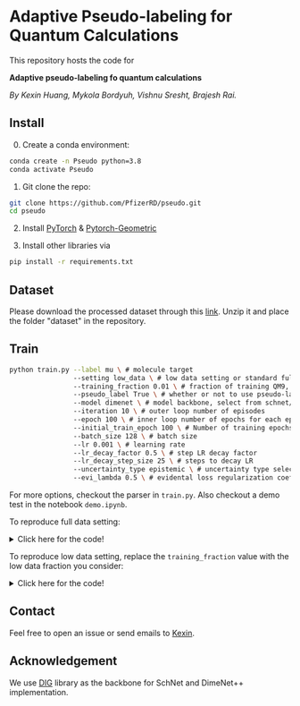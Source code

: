 # Adaptive Pseudo-labeling for Quantum Calculations


This repository hosts the code for 

**Adaptive pseudo-labeling fo quantum calculations**

*By Kexin Huang, Mykola Bordyuh, Vishnu Sresht, Brajesh Rai.*


## Install

0. Create a conda environment:

```bash
conda create -n Pseudo python=3.8
conda activate Pseudo
```

1. Git clone the repo:

```bash
git clone https://github.com/PfizerRD/pseudo.git 
cd pseudo
```

2. Install [PyTorch](https://pytorch.org/) & [Pytorch-Geometric](https://pytorch-geometric.readthedocs.io/en/latest/notes/installation.html)

3. Install other libraries via

```bash
pip install -r requirements.txt
```

## Dataset
Please download the processed dataset through this [link](https://drive.google.com/file/d/1uF5nNgd3mtm-2uUwLdXfVUFI1hSCi1fw/view?usp=sharing). Unzip it and place the folder "dataset" in the repository.

## Train

```bash
python train.py --label mu \ # molecule target
                --setting low_data \ # low data setting or standard fully supervised setting
                --training_fraction 0.01 \ # fraction of training QM9, rest is used as unlabeled
                --pseudo_label True \ # whether or not to use pseudo-label or standard
                --model dimenet \ # model backbone, select from schnet/dimenet
                --iteration 10 \ # outer loop number of episodes
                --epoch 100 \ # inner loop number of epochs for each episode
                --initial_train_epoch 100 \ # Number of training epochs for the first episode on labeled data
                --batch_size 128 \ # batch size
                --lr 0.001 \ # learning rate
                --lr_decay_factor 0.5 \ # step LR decay factor
                --lr_decay_step_size 25 \ # steps to decay LR
                --uncertainty_type epistemic \ # uncertainty type select from epistemic and aleatoric
                --evi_lambda 0.5 \ # evidental loss regularization coefficient                
```

For more options, checkout the parser in `train.py`. Also checkout a demo test in the notebook `demo.ipynb`.

To reproduce full data setting:

<details>
  <summary>Click here for the code!</summary>

    ```bash
    python train.py --label mu \
                    --model dimenet \
                    --pseudo_label True \
                    --setting standard \
                    --pseudo_ensemble True \
                    --lr 0.001 \
                    --lr_decay_factor 0.5 \
                    --lr_decay_step_size 25 \
                    --iteration 15 \
                    --evi_lambda 0.5 \
                    --epoch 75 \
                    --batch_size 128 \
                    --uncertainty_type epistemic

    ```
</details>

To reproduce low data setting, replace the `training_fraction` value with the low data fraction you consider:

<details>
  <summary>Click here for the code!</summary>
    
    ```bash
    python train.py --label mu \
                    --model dimenet \
                    --pseudo_label True \
                    --setting low_data \
                    --training_fraction 0.1 \
                    --initial_train_epoch 300 \
                    --pseudo_ensemble True \
                    --lr 0.001 \
                    --lr_decay_factor 0.5 \
                    --lr_decay_step_size 15 \
                    --iteration 15 \
                    --evi_lambda 0.5 \
                    --epoch 50 \
                    --batch_size 128 \
                    --uncertainty_type epistemic

    ```
</details>


## Contact

Feel free to open an issue or send emails to [Kexin](kexinh@stanford.edu).

## Acknowledgement

We use [DIG](https://github.com/divelab/DIG) library as the backbone for SchNet and DimeNet++ implementation. 